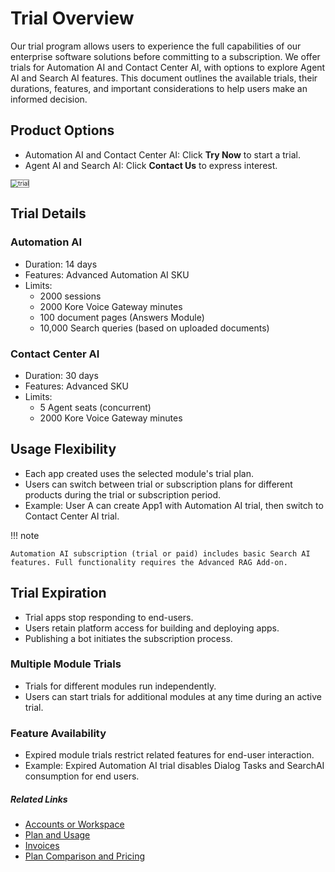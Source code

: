 
# Trial Overview
Our trial program allows users to experience the full capabilities of our enterprise software solutions before committing to a subscription. We offer trials for Automation AI and Contact Center AI, with options to explore Agent AI and Search AI features. This document outlines the available trials, their durations, features, and important considerations to help users make an informed decision.

## Product Options

* Automation AI and Contact Center AI: Click **Try Now** to start a trial.
* Agent AI and Search AI: Click **Contact Us** to express interest.  
<img src="../images/trial-overview.png" alt="trial" title="trial" style="border:1px solid gray; zoom:70%;">

## Trial Details

### Automation AI

* Duration: 14 days
* Features: Advanced Automation AI SKU
* Limits:
    * 2000 sessions
    * 2000 Kore Voice Gateway minutes
    * 100 document pages (Answers Module)
    * 10,000 Search queries (based on uploaded documents)


### Contact Center AI

* Duration: 30 days
* Features: Advanced SKU
* Limits:
    * 5 Agent seats (concurrent)
    * 2000 Kore Voice Gateway minutes

## Usage Flexibility

* Each app created uses the selected module's trial plan.
* Users can switch between trial or subscription plans for different products during the trial or subscription period.
* Example: User A can create App1 with Automation AI trial, then switch to Contact Center AI trial.  

!!! note

    Automation AI subscription (trial or paid) includes basic Search AI features. Full functionality requires the Advanced RAG Add-on.


## Trial Expiration

* Trial apps stop responding to end-users.
* Users retain platform access for building and deploying apps.
* Publishing a bot initiates the subscription process.


### Multiple Module Trials

* Trials for different modules run independently.
* Users can start trials for additional modules at any time during an active trial.

### Feature Availability

* Expired module trials restrict related features for end-user interaction.
* Example: Expired Automation AI trial disables Dialog Tasks and SearchAI consumption for end users.

##### Related Links
* [Accounts or Workspace](../plan-and-usage/accounts-or-workspace-overview.md)
* [Plan and Usage](../plan-and-usage/usage-plans.md)
* [Invoices](../plan-and-usage/invoices.md)
* [Plan Comparison and Pricing](https://kore.ai/pricing)